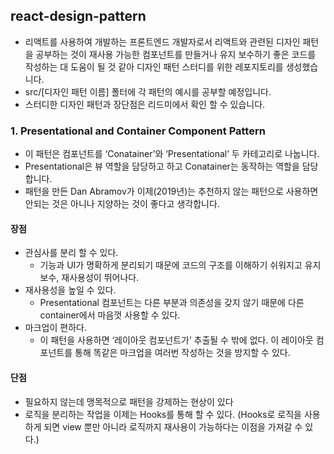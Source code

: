 ## react-design-pattern
- 리액트를 사용하여 개발하는 프론트엔드 개발자로서 리액트와 관련된 디자인 패턴을 공부하는 것이 재사용 가능한 컴포넌트를 만들거나 유지 보수하기 좋은 코드를 작성하는 대 도움이 될 것 같아 디자인 패턴 스터디를 위한 레포지토리를 생성했습니다.
- src/[디자인 패턴 이름] 폴터에 각 패턴의 예시를 공부할 예정입니다.
- 스터디한 디자인 패턴과 장단점은 리드미에서 확인 할 수 있습니다.

### 1. Presentational and Container Component Pattern
- 이 패턴은 컴포넌트를 ‘Conatainer’와 ‘Presentational’ 두 카테고리로 나눕니다.
- Presentational은 뷰 역할을 담당하고 하고 Conatainer는 동작하는 역할을 담당합니다.
- 패턴을 만든 Dan Abramov가 이제(2019년)는 추천하지 않는 패턴으로 사용하면 안되는 것은 아니나 지양하는 것이 좋다고 생각합니다.
#### 장점
- 관심사를 분리 할 수 있다.
    - 기능과 UI가 명확하게 분리되기 때문에 코드의 구조를 이해하기 쉬워지고 유지보수, 재사용성이 뛰어나다.
- 재사용성을 높일 수 있다.
    - Presentational 컴포넌트는 다른 부분과 의존성을 갖지 않기 때문에 다른 container에서 마음껏 사용할 수 있다.
- 마크업이 편하다.
    - 이 패턴을 사용하면 ‘레이아웃 컴포넌트가’ 추출될 수 밖에 없다. 이 레이아웃 컴포넌트를 통해 똑같은 마크업을 여러번 작성하는 것을 방지할 수 있다.
#### 단점
- 필요하지 않는데 맹목적으로 패턴을 강제하는 현상이 있다
- 로직을 분리하는 작업을 이제는 Hooks를 통해 할 수 있다. (Hooks로 로직을 사용하게 되면 view 뿐만 아니라 로직까지 재사용이 가능하다는 이점을 가져갈 수 있다.)